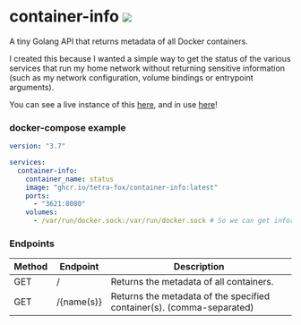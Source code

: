 # container-info ![](https://img.shields.io/github/actions/workflow/status/tetra-fox/container-info/docker.yml?branch=main&style=flat-square)

A tiny Golang API that returns metadata of all Docker containers.

I created this because I wanted a simple way to get the status of the various services that run my home network without returning sensitive information (such as my network configuration, volume bindings or entrypoint arguments).

You can see a live instance of this [here](https://home.tetra.cool/api), and in use [here](https://home.tetra.cool)!

### docker-compose example

```yaml
version: "3.7"

services:
  container-info:
    container_name: status
    image: "ghcr.io/tetra-fox/container-info:latest"
    ports:
      - "3621:8080"
    volumes:
      - /var/run/docker.sock:/var/run/docker.sock # So we can get information from Docker!
```

### Endpoints

| Method | Endpoint       | Description                                                           |
| ------ | -------------- | --------------------------------------------------------------------- |
| GET    | /              | Returns the metadata of all containers.                               |
| GET    | /{name(s)} | Returns the metadata of the specified container(s). (comma-separated) |
